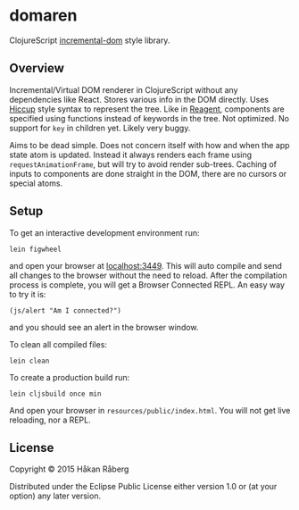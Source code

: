 # domaren

ClojureScript [incremental-dom](google.github.io/incremental-dom) style library.

## Overview

Incremental/Virtual DOM renderer in ClojureScript without any dependencies like React. Stores various info in the DOM directly. Uses [Hiccup](https://github.com/weavejester/hiccup) style syntax to represent the tree. Like in [Reagent](https://github.com/reagent-project/reagent), components are specified using functions instead of keywords in the tree. Not optimized. No support for `key` in children yet. Likely very buggy.

Aims to be dead simple. Does not concern itself with how and when the app state atom is updated. Instead it always renders each frame using `requestAnimationFrame`, but will try to avoid render sub-trees. Caching of inputs to components are done straight in the DOM, there are no cursors or special atoms.


## Setup

To get an interactive development environment run:

    lein figwheel

and open your browser at [localhost:3449](http://localhost:3449/).
This will auto compile and send all changes to the browser without the
need to reload. After the compilation process is complete, you will
get a Browser Connected REPL. An easy way to try it is:

    (js/alert "Am I connected?")

and you should see an alert in the browser window.

To clean all compiled files:

    lein clean

To create a production build run:

    lein cljsbuild once min

And open your browser in `resources/public/index.html`. You will not
get live reloading, nor a REPL.

## License

Copyright © 2015 Håkan Råberg

Distributed under the Eclipse Public License either version 1.0 or (at your option) any later version.
